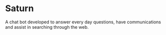 # Saturn

A chat bot developed to answer every day questions, have communications and assist in searching through the web.
